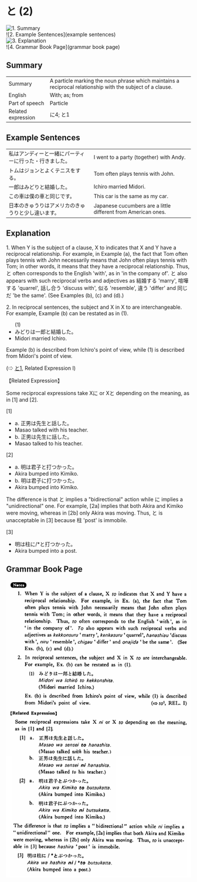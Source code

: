 # と (2)

![1. Summary](summary)<br>
![2. Example Sentences](example sentences)<br>
![3. Explanation](explanation)<br>
![4. Grammar Book Page](grammar book page)<br>


## Summary

<table><tr>   <td>Summary</td>   <td>A particle marking the noun phrase which maintains a reciprocal relationship with the subject of a clause.</td></tr><tr>   <td>English</td>   <td>With; as; from</td></tr><tr>   <td>Part of speech</td>   <td>Particle</td></tr><tr>   <td>Related expression</td>   <td>に4; と1</td></tr></table>

## Example Sentences

<table><tr>   <td>私はアンディーと一緒にパーティーに行った・行きました。</td>   <td>I went to a party (together) with Andy.</td></tr><tr>   <td>トムはジョンとよくテニスをする。</td>   <td>Tom often plays tennis with John.</td></tr><tr>   <td>一郎はみどりと結婚した。</td>   <td>Ichiro married Midori.</td></tr><tr>   <td>この車は僕の車と同じです。</td>   <td>This car is the same as my car.</td></tr><tr>   <td>日本のきゅうりはアメリカのきゅうりと少し違います。</td>   <td>Japanese cucumbers are a little different from American ones.</td></tr></table>

## Explanation

<p>1. When Y is the subject of a clause, X to indicates that X and Y have a reciprocal relationship. For example, in Example (a), the fact that Tom often plays tennis with John necessarily means that John often plays tennis with Tom; in other words, it means that they have a reciprocal relationship. Thus, <span class="cloze">と</span> often corresponds to the English 'with', as in 'in the company of'. <span class="cloze">と</span> also appears with such reciprocal verbs and adjectives as 結婚する 'marry', 喧嘩する 'quarrel', 話し合う 'discuss with', 似る 'resemble', 違う 'differ' and 同じだ 'be the same'. (See Examples (b), (c) and (d).)</p>  <p>2. In reciprocal sentences, the subject and X in X to are interchangeable. For example, Example (b) can be restated as in (1).</p>  <ul>(1) <li>みどりは一郎<span class="cloze">と</span>結婚した。</li> <li>Midori married Ichiro.</li> </ul>  <p>Example (b) is described from Ichiro's point of view, while (1) is described from Midori's point of view.</p>   <p>(⇨ <a href="#㊦ と (1)">と1</a>, Related Expression I)</p>  <p>【Related Expression】</p>  <p>Some reciprocal expressions take Xに or X<span class="cloze">と</span> depending on the meaning, as in [1] and [2].</p>  <p>[1]</p>  <ul> <li>a. 正男は先生<span class="cloze">と</span>話した。</li> <li>Masao talked with his teacher.</li> <div class="divide"></div> <li>b. 正男は先生に話した。</li> <li>Masao talked to his teacher.</li> </ul>  <p>[2]</p>  <ul> <li>a. 明は君子<span class="cloze">と</span>打つかった。</li> <li>Akira bumped into Kimiko.</li> <div class="divide"></div> <li>b. 明は君子に打つかった。</li> <li>Akira bumped into Kimiko.</li> </ul>  <p>The difference is that <span class="cloze">と</span> implies a "bidirectional" action while に implies a "unidirectional" one. For example, [2a] implies that both Akira and Kimiko were moving, whereas in [2b] only Akira was moving. Thus, <span class="cloze">と</span> is unacceptable in [3] because 柱 'post' is immobile.</p>  <p>[3]</p>  <ul> <li>明は柱に/*<span class="cloze">と</span>打つかった。</li> <li>Akira bumped into a post.</li> </ul>

## Grammar Book Page

![](../img/Basicと2.png)

